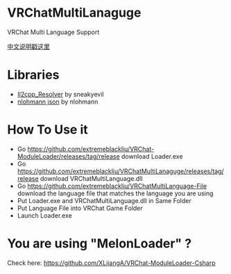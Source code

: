 # VRChatMultiLanaguge
VRChat Multi Language Support

[中文说明戳这里](https://github.com/extremeblackliu/VRChatMultiLanguage/blob/main/readme_cn.md)

# Libraries
 - [Il2cpp_Resolver](https://github.com/sneakyevilSK/IL2CPP_Resolver "Il2cppResolver") by sneakyevil
 - [nlohmann json](https://github.com/nlohmann/json "nlohmann json") by nlohmann

# How To Use it
- Go https://github.com/extremeblackliu/VRChat-ModuleLoader/releases/tag/release download Loader.exe
- Go https://github.com/extremeblackliu/VRChatMultiLanaguge/releases/tag/release download VRChatMultiLanguage.dll
- Go https://github.com/extremeblackliu/VRChatMultiLanguage-File download the language file that matches the language you are using
- Put Loader.exe and VRChatMultiLanguage.dll in Same Folder
- Put Language File into VRChat Game Folder
- Launch Loader.exe

# You are using "MelonLoader" ?
Check here: https://github.com/XLjiangA/VRChat-ModuleLoader-Csharp
